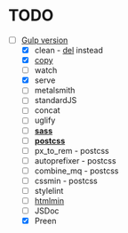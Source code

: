 # TODO

- [ ] [Gulp version](https://github.com/furzeface/blackledge/issues/9)
	- [x] clean - [del](https://www.npmjs.com/package/del) instead
	- [x] [copy](https://www.npmjs.com/package/gulp-copy)
	- [ ] watch
	- [x] serve
	- [ ] metalsmith
	- [ ] standardJS
	- [ ] concat
	- [ ] uglify
	- [ ] [**sass**](https://www.npmjs.com/package/gulp-sass)
	- [ ] [**postcss**](https://www.npmjs.com/package/postcss)
	- [ ] px_to_rem - postcss
	- [ ] autoprefixer - postcss
	- [ ] combine_mq - postcss
	- [ ] cssmin - postcss
	- [ ] stylelint
	- [ ] [htmlmin](https://www.npmjs.com/package/gulp-htmlmin)
	- [ ] JSDoc
	- [x] Preen
